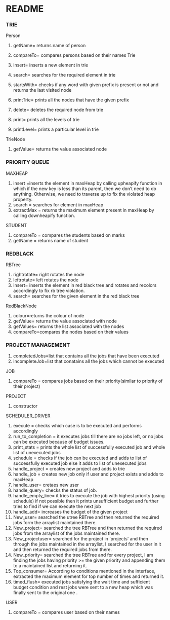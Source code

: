# README

### TRIE

Person 

1) getName= returns name of person
2) compareTo= compares persons based on their names
Trie

1) insert= inserts a new element in trie
2) search= searches for the required element in trie
3) startsWith= checks if any word with given prefix is present or not and returns the last visited node
4) printTrie= prints all the nodes that have the given prefix
5) delete= deletes the required node from trie 
6) print= prints all the levels of trie
7) printLevel= prints a particular level in trie

TrieNode
1) getValue= returns the value associated node


### PRIORITY QUEUE

MAXHEAP

1) insert =inserts the element in maxHeap by calling upheapify function in which if the new key is less than its parent, then we don’t need to do anything. Otherwise, we need to traverse up to fix the violated heap property.
2) search = searches for element in maxHeap 
3) extractMax = returns the maximum element present in maxHeap by calling downheapify function. 

STUDENT

1) compareTo = compares the students based on marks
2) getName = returns name of student

### REDBLACK

RBTree

1) rightrotate= right rotates the node
2) leftrotate= left rotates the node
3) insert= inserts the element in red black tree and rotates and recolors accordingly to fix rb tree violation.
4) search= searches for the given element in the red black tree

RedBlackNode

1) colour=returns the colour of node
2) getValue= returns the value associated with node
3) getValues= returns the list associated with the nodes
4) compareTo=compares the nodes based on their values

### PROJECT MANAGEMENT

1) completedJobs=list that contains all the jobs that have been executed
2) incompleteJob=list that conatains all the jobs which cannot be executed

JOB
1) compareTo = compares jobs based on their priority(similar to priority of their project)

PROJECT
1) constructor 

SCHEDULER_DRIVER
1) execute = checks which case is to be executed and performs accordingly
2) run_to_completion = it executes jobs till there are no jobs left, or no jobs can be executed because of budget issues.
3) print_stats = prints the whole list of successfully executed job and whole list of unexecuted jobs
4) schedule = checks if the job can be executed and adds to list of successfully executed job else it adds to list of unexecuted jobs 
5) handle_project = creates new project and adds to trie
6) handle_job = creates new job only if user and project exists and adds to maxHeap
7) handle_user= cretaes new user
8) handle_query= checks the status of job.
9) handle_empty_line= it tries to execute the job with highest priority (using schedule) if not possible then it prints unsufficient budget and further tries to find if we can execute the next job
10) handle_add= increases the budget of the given project
11) New_user= searched the utree RBTree and then returned the required jobs form the arraylist maintained there.
12) New_project= searched the tree RBTree and then returned the required jobs from the arraylist of the jobs maintained there.
13) New_projectuser= searched for the project in ‘projects’ and then through the jobs maintained in the arraylist, I searched for the user in it and then returned the required jobs from there.
14) New_priority= searched the tree RBTree and for every project, I am finding the jobs having priority >= the given priority and appending them to a maintained list and returning it.
15) Top_consumer=  According to conditions mentioned in the interface, extracted the maximum element for top number of times and returned it.
16) timed_flush=  executed jobs satisfying the wait time and sufficient budget condition and rest jobs were sent to a new heap which was finally sent to the original one . 

USER

1) compareTo = compares user based on their names


